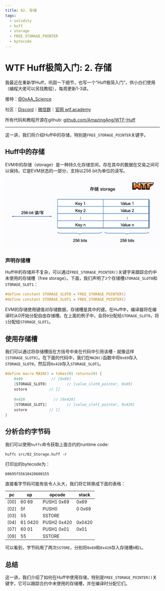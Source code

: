 ```yaml
---
title: 02. 存储
tags:
  - solidity
  - huff
  - storage
  - FREE_STORAGE_POINTER
  - bytecode
---
```


# WTF Huff极简入门: 2. 存储

我最近在重新学Huff，巩固一下细节，也写一个“Huff极简入门”，供小白们使用（编程大佬可以另找教程），每周更新1-3讲。

推特：[@0xAA_Science](https://twitter.com/0xAA_Science)

社区：[Discord](https://discord.gg/5akcruXrsk)｜[微信群](https://docs.google.com/forms/d/e/1FAIpQLSe4KGT8Sh6sJ7hedQRuIYirOoZK_85miz3dw7vA1-YjodgJ-A/viewform?usp=sf_link)｜[官网 wtf.academy](https://wtf.academy)

所有代码和教程开源在github: [github.com/AmazingAng/WTF-Huff](https://github.com/AmazingAng/WTF-Huff)

-----

这一讲，我们将介绍Huff中的存储，特别是`FREE_STORAGE_POINTER`关键字。

## Huff中的存储

EVM中的存储（storage）是一种持久化存储空间，存在其中的数据在交易之间可以保持。它是EVM状态的一部分，支持以256 bit为单位的读写。

![](./img/2-1.png)

### 声明存储槽

Huff中的存储并不复杂，可以通过`FREE_STORAGE_POINTER()`关键字来跟踪合约中未使用的存储槽（free storage）。下面，我们声明了`2`个存储槽`STORAGE_SLOT0`和`STORAGE_SLOT1`：

```c
#define constant STORAGE_SLOT0 = FREE_STORAGE_POINTER()
#define constant STORAGE_SLOT1 = FREE_STORAGE_POINTER()
```

EVM的存储使用键值对存储数据，存储槽是其中的键。在Huff中，编译器将在编译时从0开始分配自由存储槽。在上面的例子中，会将`0`分配给`STORAGE_SLOT0`，将`1`分配给`STORAGE_SLOT1`。

## 使用存储槽

我们可以通过将存储槽括在方括号中来在代码中引用该槽 - 就像这样`[STORAGE_SLOT0]`。在下面的代码中，我们在`MAIN()`函数中将`0x69`存入`STORAGE_SLOT0`，然后将`0x420`存入`STORAGE_SLOT1`。

```c
#define macro MAIN() = takes(0) returns(0) {
    0x69             // [0x69] 
    [STORAGE_SLOT0]         // [value_slot0_pointer, 0x69]
    sstore          // []

    0x420             // [0x420] 
    [STORAGE_SLOT1]         // [value_slot1_pointer, 0x420]
    sstore          // []
}
```

## 分析合约字节码

我们可以使用`huffc`命令获取上面合约的runtime code:

```shell
huffc src/02_Storage.huff -r
```

打印出的bytecode为：

```
60695f55610420600155
```

直接看字节码可能有些令人头大，我们将它转换成下面的表格：

| pc   | op     | opcode         | stack              |
|------|--------|----------------|--------------------|
| [00] | 60 69  | PUSH1 0x69     | 0x69               |
| [02] | 5f     | PUSH0          | 0 0x69                  | 
| [03] | 55     | SSTORE         |                    |
| [04] | 61 0420     | PUSH2 0x420        | 0x0420             |
| [07] | 60 01   | PUSH1 0x01         | 0x01               |
| [09] | 55     | SSTORE         |                    |

可以看到，字节码用了两次`SSTORE`，分别将`0x69`和`0x420`存入存储槽`0`和`1`。

## 总结

这一讲，我们介绍了如何在Huff中使用存储，特别是`FREE_STORAGE_POINTER()`关键字，它可以跟踪合约中未使用的存储槽，并在编译时分配它们。